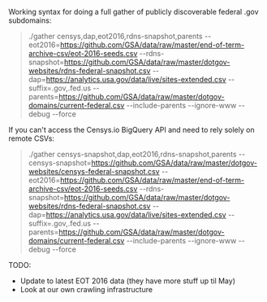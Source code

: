 
Working syntax for doing a full gather of publicly discoverable federal .gov subdomains:

> ./gather censys,dap,eot2016,rdns-snapshot,parents --eot2016=https://github.com/GSA/data/raw/master/end-of-term-archive-csv/eot-2016-seeds.csv --rdns-snapshot=https://github.com/GSA/data/raw/master/dotgov-websites/rdns-federal-snapshot.csv --dap=https://analytics.usa.gov/data/live/sites-extended.csv --suffix=.gov,.fed.us --parents=https://github.com/GSA/data/raw/master/dotgov-domains/current-federal.csv --include-parents --ignore-www --debug --force

If you can't access the Censys.io BigQuery API and need to rely solely on remote CSVs:

> ./gather censys-snapshot,dap,eot2016,rdns-snapshot,parents --censys-snapshot=https://github.com/GSA/data/raw/master/dotgov-websites/censys-federal-snapshot.csv --eot2016=https://github.com/GSA/data/raw/master/end-of-term-archive-csv/eot-2016-seeds.csv --rdns-snapshot=https://github.com/GSA/data/raw/master/dotgov-websites/rdns-federal-snapshot.csv --dap=https://analytics.usa.gov/data/live/sites-extended.csv --suffix=.gov,.fed.us --parents=https://github.com/GSA/data/raw/master/dotgov-domains/current-federal.csv --include-parents --ignore-www --debug --force

TODO:

* Update to latest EOT 2016 data (they have more stuff up til May)
* Look at our own crawling infrastructure
